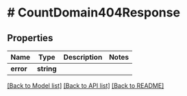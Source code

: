 # # CountDomain404Response

## Properties

Name | Type | Description | Notes
------------ | ------------- | ------------- | -------------
**error** | **string** |  |

[[Back to Model list]](../../README.md#models) [[Back to API list]](../../README.md#endpoints) [[Back to README]](../../README.md)
